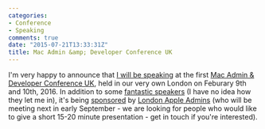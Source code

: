 ```yaml
---
categories:
- Conference
- Speaking
comments: true
date: "2015-07-21T13:33:31Z"
title: Mac Admin &amp; Developer Conference UK
---
```

I'm very happy to announce that [I will be speaking](http://www.macad.uk/speaker/graham-gilbert/) at the first [Mac Admin &amp; Developer Conference UK](http://www.macad.uk/), held in our very own London on Feburary 9th and 10th, 2016. In addition to some [fantastic speakers](http://www.macad.uk/speakers/) (I have no idea how they let me in), it's being [sponsored](http://www.macad.uk/sponsor/london-apple-admins/) by [London Apple Admins](http://www.londonappleadmins.org.uk/) (who will be meeting next in early September - we are looking for people who would like to give a short 15-20 minute presentation - get in touch if you're interested).